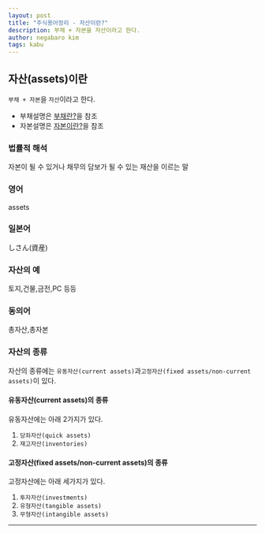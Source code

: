```yaml
---
layout: post
title: "주식용어정리 - 자산이란?"
description: 부채 + 자본을 자산이라고 한다.
author: negabaro kim
tags: kabu
---
```


## 자산(assets)이란


`부채 + 자본`을 `자산`이라고 한다.

- 부채설명은 [부채란?]을 참조
- 자본설명은 [자본이란?]을 참조

### 법률적 해석

자본이 될 수 있거나 채무의 담보가 될 수 있는 재산을 이르는 말

### 영어

assets

### 일본어

しさん(資産)


### 자산의 예

토지,건물,금전,PC 등등

### 동의어 

총자산,총자본


### 자산의 종류

자산의 종류에는 `유동자산(current assets)`과`고정자산(fixed assets/non-current assets)`이 있다.


#### 유동자산(current assets)의 종류

유동자산에는 아래 2가지가 있다.

1. `당좌자산(quick assets)`
2. `재고자산(inventories)`

#### 고정자산(fixed assets/non-current assets)의 종류

고정자산에는 아래 세가지가 있다.

1. `투자자산(investments)`
2. `유형자산(tangible assets)`
3. `무형자산(intangible assets)`

---

[부채란?]: https://negabaro.github.io/archive/kabu-liabilities
[자산이란?]: https://negabaro.github.io/archive/kabu-assets
[자본이란?]: https://negabaro.github.io/archive/kabu-capital